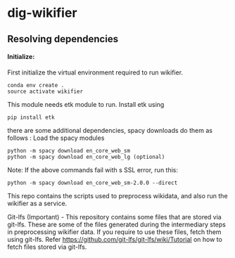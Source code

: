 # dig-wikifier


## Resolving dependencies


#### Initialize:
First initialize the virtual environment required to run wikifier.

```
conda env create .
source activate wikifier
```

This module needs etk module to run. 
Install etk using
```
pip install etk
```

there are some additional dependencies, spacy downloads do them as follows : 
Load the spacy modules
```
python -m spacy download en_core_web_sm
python -m spacy download en_core_web_lg (optional)
```
Note: If the above commands fail with s SSL error, run this:
```
python -m spacy download en_core_web_sm-2.0.0 --direct
```

This repo contains the scripts used to preprocess wikidata, and also run the wikifier as a service.


Git-lfs (Important) -
This repository contains some files that are stored via git-lfs. These are some of the files generated during the intermediary steps in preprocessing wikifier data. If you require to use these files, fetch them using git-lfs. Refer https://github.com/git-lfs/git-lfs/wiki/Tutorial on how to fetch files stored via git-lfs.
